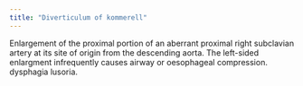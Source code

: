 ```yaml
---
title: "Diverticulum of kommerell"
---
```

Enlargement of the proximal portion of an aberrant proximal right subclavian artery at its site of origin from the descending aorta. The left-sided enlargment infrequently causes airway or oesophageal compression. dysphagia lusoria.

